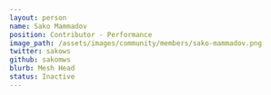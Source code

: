```yaml
---
layout: person
name: Sako Mammadov
position: Contributor - Performance
image_path: /assets/images/community/members/sako-mammadov.png
twitter: sakows
github: sakomws
blurb: Mesh Head
status: Inactive
---
```

